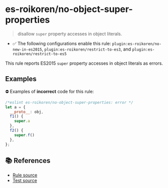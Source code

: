 # es-roikoren/no-object-super-properties
> disallow `super` property accesses in object literals.

- ✅ The following configurations enable this rule: `plugin:es-roikoren/no-new-in-es2015`, `plugin:es-roikoren/restrict-to-es3`, and `plugin:es-roikoren/restrict-to-es5`

This rule reports ES2015 `super` property accesses in object literals as errors.

## Examples

⛔ Examples of **incorrect** code for this rule:

```js
/*eslint es-roikoren/no-object-super-properties: error */
let a = {
  __proto__: obj,
  f1() { 
    super.a
  },
  f2() {
    super.f()
  },
};
```

## 📚 References

- [Rule source](https://github.com/roikoren755/eslint-plugin-es/blob/v2.0.3/src/rules/no-object-super-properties.ts)
- [Test source](https://github.com/roikoren755/eslint-plugin-es/blob/v2.0.3/tests/src/rules/no-object-super-properties.ts)
